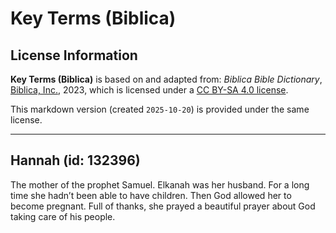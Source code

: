 # Key Terms (Biblica)

## License Information

**Key Terms (Biblica)** is based on and adapted from: _Biblica Bible Dictionary_, [Biblica, Inc.](https://www.biblica.com/), 2023, which is licensed under a [CC BY-SA 4.0 license](https://creativecommons.org/licenses/by-sa/4.0/legalcode.en).

This markdown version (created `2025-10-20`) is provided under the same license.



--------------------------------

## Hannah (id: 132396)

The mother of the prophet Samuel. Elkanah was her husband. For a long time she hadn’t been able to have children. Then God allowed her to become pregnant. Full of thanks, she prayed a beautiful prayer about God taking care of his people.


